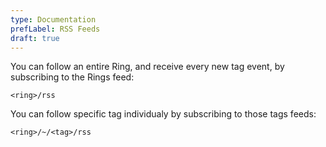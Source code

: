 ```yaml
---
type: Documentation
prefLabel: RSS Feeds
draft: true
---
```


You can follow an entire Ring, and receive every new tag event, by subscribing to the Rings feed:

```
<ring>/rss
```

You can follow specific tag individualy by subscribing to those tags feeds:

```
<ring>/~/<tag>/rss
```

